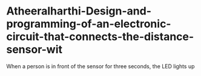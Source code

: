# Atheeralharthi-Design-and-programming-of-an-electronic-circuit-that-connects-the-distance-sensor-wit
When a person is in front of the sensor for three seconds, the LED lights up
